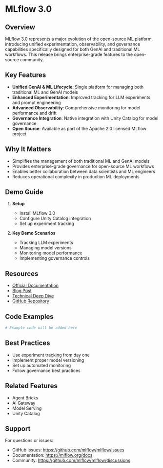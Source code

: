 # MLflow 3.0

## Overview
MLflow 3.0 represents a major evolution of the open-source ML platform, introducing unified experimentation, observability, and governance capabilities specifically designed for both GenAI and traditional ML workflows. This release brings enterprise-grade features to the open-source community.

## Key Features
- **Unified GenAI & ML Lifecycle**: Single platform for managing both traditional ML and GenAI models
- **Enhanced Experimentation**: Improved tracking for LLM experiments and prompt engineering
- **Advanced Observability**: Comprehensive monitoring for model performance and drift
- **Governance Integration**: Native integration with Unity Catalog for model governance
- **Open Source**: Available as part of the Apache 2.0 licensed MLflow project

## Why It Matters
- Simplifies the management of both traditional ML and GenAI models
- Provides enterprise-grade governance for open-source ML workflows
- Enables better collaboration between data scientists and ML engineers
- Reduces operational complexity in production ML deployments

## Demo Guide
1. **Setup**
   - Install MLflow 3.0
   - Configure Unity Catalog integration
   - Set up experiment tracking

2. **Key Demo Scenarios**
   - Tracking LLM experiments
   - Managing model versions
   - Monitoring model performance
   - Implementing governance controls

## Resources
- [Official Documentation](https://mlflow.org/docs/latest/index.html)
- [Blog Post](https://www.databricks.com/blog/mlflow-3.0)
- [Technical Deep Dive](https://www.databricks.com/blog/mlflow-3.0-technical)
- [GitHub Repository](https://github.com/mlflow/mlflow)

## Code Examples
```python
# Example code will be added here
```

## Best Practices
- Use experiment tracking from day one
- Implement proper model versioning
- Set up automated monitoring
- Follow governance best practices

## Related Features
- Agent Bricks
- AI Gateway
- Model Serving
- Unity Catalog

## Support
For questions or issues:
- GitHub Issues: https://github.com/mlflow/mlflow/issues
- Documentation: https://mlflow.org/docs
- Community: https://github.com/mlflow/mlflow/discussions 